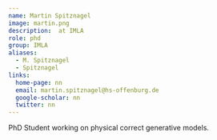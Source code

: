 ```yaml
---
name: Martin Spitznagel
image: martin.png
description:  at IMLA
role: phd
group: IMLA
aliases:
  - M. Spitznagel
  - Spitznagel
links:
  home-page: nn
  email: martin.spitznagel@hs-offenburg.de
  google-scholar: nn
  twitter: nn
---
```


PhD Student working on physical correct generative models.
